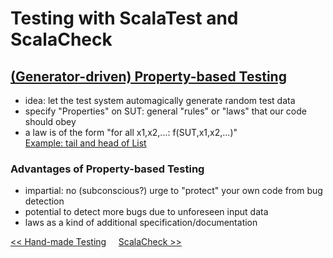 # Testing with ScalaTest and ScalaCheck

## [(Generator-driven) Property-based Testing](http://scalatest.org/user_guide/generator_driven_property_checks)
* idea: let the test system automagically generate random test data
* specify "Properties" on SUT: general "rules" or "laws" that our code should obey
* a law is of the form "for all x1,x2,...: f(SUT,x1,x2,...)"  
  [Example: tail and head of List](exercises/src/test/scala/fpinscala/datastructures/ListSpec.scala#L61)

### Advantages of Property-based Testing
* impartial: no (subconscious?) urge to "protect" your own code from bug detection
* potential to detect more bugs due to unforeseen input data
* laws as a kind of additional specification/documentation

[<< Hand-made Testing](Testing4-HandMadeTesting.md)&nbsp;&nbsp;&nbsp;&nbsp;&nbsp;[ScalaCheck >>](Testing6-ScalaCheck.md)